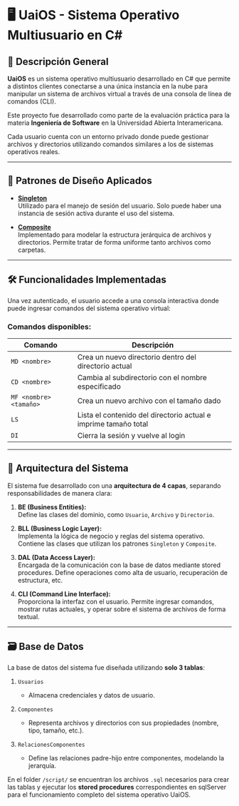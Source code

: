 # 🖥️ UaiOS - Sistema Operativo Multiusuario en C#

## 📘 Descripción General

**UaiOS** es un sistema operativo multiusuario desarrollado en C# que permite a distintos clientes conectarse a una única instancia en la nube para manipular un sistema de archivos virtual a través de una consola de línea de comandos (CLI).

Este proyecto fue desarrollado como parte de la evaluación práctica para la materia **Ingeniería de Software** en la Universidad Abierta Interamericana.

Cada usuario cuenta con un entorno privado donde puede gestionar archivos y directorios utilizando comandos similares a los de sistemas operativos reales.

---

## 🧠 Patrones de Diseño Aplicados

- [**Singleton**](https://refactoring.guru/design-patterns/singleton)  
  Utilizado para el manejo de sesión del usuario. Solo puede haber una instancia de sesión activa durante el uso del sistema.

- [**Composite**](https://refactoring.guru/design-patterns/composite)  
  Implementado para modelar la estructura jerárquica de archivos y directorios. Permite tratar de forma uniforme tanto archivos como carpetas.


---

## 🛠️ Funcionalidades Implementadas

Una vez autenticado, el usuario accede a una consola interactiva donde puede ingresar comandos del sistema operativo virtual:

### Comandos disponibles:

| Comando                     | Descripción                                                                 |
|----------------------------|-----------------------------------------------------------------------------|
| `MD <nombre>`              | Crea un nuevo directorio dentro del directorio actual                      |
| `CD <nombre>`              | Cambia al subdirectorio con el nombre especificado                         |
| `MF <nombre> <tamaño>`     | Crea un nuevo archivo con el tamaño dado                                   |
| `LS`                       | Lista el contenido del directorio actual e imprime tamaño total             |
| `DI`                       | Cierra la sesión y vuelve al login                                          |

---

## 🧩 Arquitectura del Sistema

El sistema fue desarrollado con una **arquitectura de 4 capas**, separando responsabilidades de manera clara:

1. **BE (Business Entities):**  
   Define las clases del dominio, como `Usuario`, `Archivo` y `Directorio`.

2. **BLL (Business Logic Layer):**  
   Implementa la lógica de negocio y reglas del sistema operativo. Contiene las clases que utilizan los patrones `Singleton` y `Composite`.

3. **DAL (Data Access Layer):**  
   Encargada de la comunicación con la base de datos mediante stored procedures. Define operaciones como alta de usuario, recuperación de estructura, etc.

4. **CLI (Command Line Interface):**  
   Proporciona la interfaz con el usuario. Permite ingresar comandos, mostrar rutas actuales, y operar sobre el sistema de archivos de forma textual.

---

## 🗃️ Base de Datos

La base de datos del sistema fue diseñada utilizando **solo 3 tablas**:

1. `Usuarios`  
   - Almacena credenciales y datos de usuario.

2. `Componentes`  
   - Representa archivos y directorios con sus propiedades (nombre, tipo, tamaño, etc.).

3. `RelacionesComponentes`  
   - Define las relaciones padre-hijo entre componentes, modelando la jerarquía.

En el folder `/script/` se encuentran los archivos `.sql` necesarios para crear las tablas y ejecutar los **stored procedures** correspondientes en sqlServer para el funcionamiento completo del sistema operativo UaiOS.


